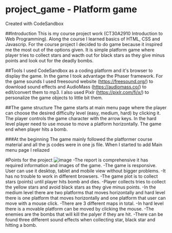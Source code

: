 # project_game - Platform game
Created with CodeSandbox

##Introduction
This is my course project work (CT30A2910 Introduction to Web Programming). Along the course I learned basics of HTML, CSS and Javascrip. For the course project I decided to do game because it inspired me the most out of the options given. It is simple platform game where player tries to collect stars and wacth out for black stars as they give minus points and look out for the deadly bombs.

##Tools
I used CodeSandbox as a coding platform and it's browser to display the game. In the game I took advantage the Phaser framework. For the game sounds I used freesound website (https://freesound.org/) to download sound effects and AudioMass (https://audiomass.co/) to edit/convert them to mp3. I also used Pixlr (https://pixlr.com/fi/x/) to personalize the game objects to little bit them.

##The game structure
The game starts at main menu page where the player can choose the desired difficulty level (easy, medium, hard) by clicking it. The player controls the game character with the arrow keys. In the hard level player need to use mouse to move a platform horizontally. The game end when player hits a bomb. 

###At the beginning
The game mainly followed the platformer course material and all the js codes were in one js file. When I started to add Main menu page I reliazed




#Points for the project
![image](https://user-images.githubusercontent.com/87257685/197349706-f2eb5d06-b5fc-4315-8a23-06ce60ac9c66.png)
-The report is comprehensive it has required information and images of the game.
-The game is responsive. User can use it desktop, tablet and mobile view without bigger problems.
-It has no trouble to work in different browsers.
-The game plot is to collect stars (points) until player hits bomb and dies.
-Player collects tries to collect the yellow stars and avoid black stars as they give minus points.
-In the medium level there are two platforms that moves horizontally and hard level there is one platform that moves horizontally and one platform that user can move with a mouse click.
-There are 3 different maps in total.
-In hard level there is a movable platform can be moved by clicking the mouse.
-The enemies are the bombs that will kill the palyer if they are hit.
-There can be found three different sound effects when collecting star, black star and hitting a bomb.
